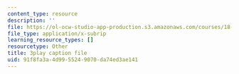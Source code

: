 ```yaml
---
content_type: resource
description: ''
file: https://ol-ocw-studio-app-production.s3.amazonaws.com/courses/18-01sc-single-variable-calculus-fall-2010/91f8fa3a4d9955249070da74ed3ae141_1RLctDS2hUQ.vtt
file_type: application/x-subrip
learning_resource_types: []
resourcetype: Other
title: 3play caption file
uid: 91f8fa3a-4d99-5524-9070-da74ed3ae141
---
```

